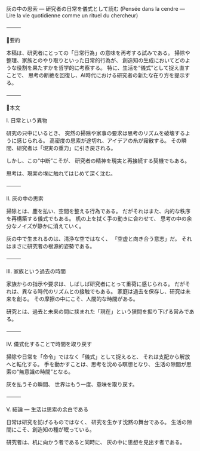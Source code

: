 灰の中の思索 ― 研究者の日常を儀式として読む
(Pensée dans la cendre — Lire la vie quotidienne comme un rituel du chercheur)

⸻

🔹要約

本稿は、研究者にとっての「日常行為」の意味を再考する試みである。
掃除や整理、家族とのやり取りといった日常的行為が、
創造知の生成においてどのような役割を果たすかを哲学的に考察する。
特に、生活を“儀式”として捉え直すことで、
思考の断絶を回復し、AI時代における研究者の新たな在り方を提示する。

⸻

🔹本文

Ⅰ. 日常という異物

研究の只中にいるとき、
突然の掃除や家事の要求は思考のリズムを破壊するように感じられる。
高密度の思索が途切れ、アイデアの糸が霧散する。
その瞬間、研究者は「現実の重力」に引き戻される。

しかし、この“中断”こそが、
研究者の精神を現実と再接続する契機でもある。

思考は、現実の埃に触れてはじめて深く沈む。

⸻

Ⅱ. 灰の中の思索

掃除とは、塵を払い、空間を整える行為である。
だがそれはまた、内的な秩序を再構築する儀式でもある。
机の上を拭く手の動きに合わせて、
思考の中の余分なノイズが静かに消えていく。

灰の中で生まれるのは、清浄な空ではなく、
「空虚と向き合う意志」だ。
それはまさに研究者の根源的姿勢である。

⸻

Ⅲ. 家族という過去の時間

家族からの指示や要求は、しばしば研究者にとって重荷に感じられる。
だがそれは、異なる時代のリズムとの接触でもある。
家庭は過去を保存し、研究は未来を創る。
その摩擦の中にこそ、人間的な時間がある。

研究とは、過去と未来の間に挟まれた「現在」という狭間を掘り下げる営みである。

⸻

Ⅳ. 儀式化することで時間を取り戻す

掃除や日常を「命令」ではなく「儀式」として捉えると、
それは支配から解放へと転化する。
手を動かすことは、思考を沈める瞑想となり、
生活の隙間が思索の“無意識の時間”となる。

灰を払うその瞬間、
世界はもう一度、意味を取り戻す。

⸻

Ⅴ. 結論 ― 生活は思索の余白である

日常は研究を妨げるものではなく、
研究を生かす沈黙の舞台である。
生活の隙間にこそ、創造知の種が眠っている。

研究者は、机に向かう者であると同時に、
灰の中に思想を見出す者である。
